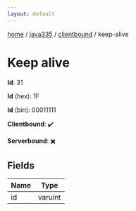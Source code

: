 ```yaml
---
layout: default
---
```


[home](/)  /  [java335](/protocol/java335)  /  [clientbound](/protocol/java335/clientbound)  /  keep-alive

# Keep alive

**Id**: 31

**Id** (hex): 1F

**Id** (bin): 00011111

**Clientbound**: ✔️

**Serverbound**: ✖️

## Fields

Name | Type
---|---
id | varuint
